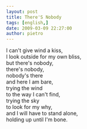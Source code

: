 ```yaml
---
layout: post
title: There'S Nobody
tags: [english,]
date: 2009-03-09 22:27:00
author: pietro
---
```

I can't give wind a kiss,<br/>I look outside for my own bliss,<br/>but there's nobody,<br/>there's nobody,<br/>nobody's there<br/>and here I am bare,<br/>trying the wind<br/>to the way I can't find,<br/>trying the sky<br/>to look for my why,<br/>and I will have to stand alone,<br/>holding up until I'm bone.
